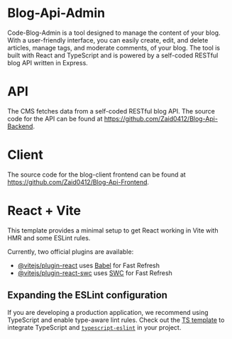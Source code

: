 # Blog-Api-Admin
Code-Blog-Admin is a tool designed to manage the content of your blog. With a user-friendly interface, you can easily create, edit, and delete articles, manage tags, and moderate comments, of your blog. The tool is built with React and TypeScript and is powered by a self-coded RESTful blog API written in Express.

# API
The CMS fetches data from a self-coded RESTful blog API. The source code for the API can be found at https://github.com/Zaid0412/Blog-Api-Backend.

# Client
The source code for the blog-client frontend can be found at https://github.com/Zaid0412/Blog-Api-Frontend.

# React + Vite

This template provides a minimal setup to get React working in Vite with HMR and some ESLint rules.

Currently, two official plugins are available:

- [@vitejs/plugin-react](https://github.com/vitejs/vite-plugin-react/blob/main/packages/plugin-react/README.md) uses [Babel](https://babeljs.io/) for Fast Refresh
- [@vitejs/plugin-react-swc](https://github.com/vitejs/vite-plugin-react-swc) uses [SWC](https://swc.rs/) for Fast Refresh

## Expanding the ESLint configuration

If you are developing a production application, we recommend using TypeScript and enable type-aware lint rules. Check out the [TS template](https://github.com/vitejs/vite/tree/main/packages/create-vite/template-react-ts) to integrate TypeScript and [`typescript-eslint`](https://typescript-eslint.io) in your project.
